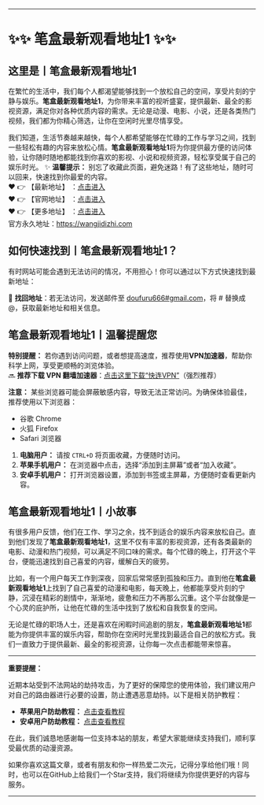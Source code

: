 
---

# ✨✨ 笔盒最新观看地址1 ✨✨

## 这里是丨**笔盒最新观看地址1**

在繁忙的生活中，我们每个人都渴望能够找到一个放松自己的空间，享受片刻的宁静与娱乐。**笔盒最新观看地址1**，为你带来丰富的视听盛宴，提供最新、最全的影视资源，满足你对各种优质内容的需求。无论是动漫、电影、小说，还是各类热门视频，我们都为你精心筛选，让你在空闲时光里尽情享受。

我们知道，生活节奏越来越快，每个人都希望能够在忙碌的工作与学习之间，找到一些轻松有趣的内容来放松心情。**笔盒最新观看地址1**将为你提供最方便的访问体验，让你随时随地都能找到你喜欢的影视、小说和视频资源，轻松享受属于自己的娱乐时光。
✨ **温馨提示：** 别忘了收藏此页面，避免迷路！有了这些地址，随时可以回来，快速找到你最爱的内容。<br>
❤️ 👉 【最新地址】 ：[点击进入](https://最新.yaodizhi.buzz/《蜘蛛侠》)<br>
❤️ 👉 【官网地址】 ：[点击进入](https://官方.yaodizhi.buzz/《闪电侠》)<br>
❤️ 👉 【更多地址】 ：[点击进入](https://doufuru.cc/)<br>
官方永久地址：https://wangjidizhi.com<br>

## 如何快速找到丨**笔盒最新观看地址1**？

有时网站可能会遇到无法访问的情况，不用担心！你可以通过以下方式快速找到最新地址：

📧 **找回地址**：若无法访问，发送邮件至 [doufuru666#gmail.com](mailto:doufuru666@gmail.com)，将 # 替换成 @，获取最新地址和相关信息。<br>

## 笔盒最新观看地址1丨**温馨提醒您**

**特别提醒：** 若你遇到访问问题，或者想提高速度，推荐使用**VPN加速器**，帮助你科学上网，享受更顺畅的浏览体验。<br>
🔜 **推荐下载 VPN 翻墙加速器**：[点击这里下载“快连VPN”](https://c6f2.suwkteqd.com/c-16717/a-bMWFM)（强烈推荐）

**注意：** 某些浏览器可能会屏蔽敏感内容，导致无法正常访问。为确保体验最佳，推荐使用以下浏览器：<br>
- 谷歌 Chrome
- 火狐 Firefox
- Safari 浏览器

1. **电脑用户：** 请按 `CTRL+D` 将页面收藏，方便随时访问。<br>
2. **苹果手机用户：** 在浏览器中点击，选择“添加到主屏幕”或者“加入收藏”。<br>
3. **安卓手机用户：** 打开浏览器设置，添加到书签或主屏幕，方便随时查看更新内容。

## 笔盒最新观看地址1丨**小故事**

有很多用户反馈，他们在工作、学习之余，找不到适合的娱乐内容来放松自己。直到他们发现了**笔盒最新观看地址1**，这里不仅有丰富的影视资源，还有各类最新的电影、动漫和热门视频，可以满足不同口味的需求。每个忙碌的晚上，打开这个平台，便能迅速找到自己喜爱的内容，缓解白天的疲劳。

比如，有一个用户每天工作到深夜，回家后常常感到孤独和压力。直到他在**笔盒最新观看地址1**上找到了自己喜爱的动漫和电影，每天晚上，他都能享受片刻的宁静，沉浸在精彩的剧情中，渐渐地，疲惫和压力不再那么沉重。这个平台就像是一个心灵的庇护所，让他在忙碌的生活中找到了放松和自我恢复的空间。

无论是忙碌的职场人士，还是喜欢在闲暇时间追剧的朋友，**笔盒最新观看地址1**都能为你提供丰富的娱乐内容，帮助你在空闲时光里找到最适合自己的放松方式。我们一直致力于提供最新、最全的影视资源，让你每一次点击都能带来惊喜。

---

**重要提醒：**

近期本站受到不法网站的劫持攻击，为了更好的保障您的使用体验，我们建议用户对自己的路由器进行必要的设置，防止遭遇恶意劫持。以下是相关防护教程：

- **苹果用户防劫教程：** [点击查看教程](https://gf.yaodizhi.buzz/#ios-mobile)
- **安卓用户防劫教程：** [点击查看教程](https://gf.yaodizhi.buzz/#android-mobile)

在此，我们诚恳地感谢每一位支持本站的朋友，希望大家能继续支持我们，顺利享受最优质的动漫资源。

如果你喜欢这篇文章，或者有朋友和你一样热爱二次元，记得分享给他们哦！同时，也可以在GitHub上给我们一个Star支持，我们将继续为你提供更好的内容与服务。

---


